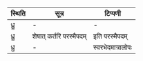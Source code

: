 | स्थिति | सूत्र | टिप्पणी |
| ----- | ------- | ------ |
| ध्रु॒ | - | - |
| ध्रु॒ | शेषात् कर्तरि परस्मैपदम् | इति परस्मैपदम् |
| ध्रु | - | स्वरभेदमात्रालोपः |
